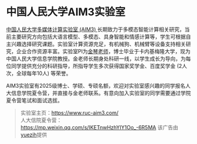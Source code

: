 # 中国人民大学AIM3实验室

[中国人民大学多媒体计算实验室 (AIM3) ](https://www.ruc-aim3.com/)长期致力于多模态智能计算相关研究，当前主要研究方向包括大语言模型、多模态、具身智能和情感计算等，学生可根据自主兴趣选择研究课题。实验室计算资源充足，有机械狗、机械臂等设备支持相关研究，企业合作资源丰富。实验室PI为[金琴老师](https://www.jin-qin.com/)，博士毕业于卡内基梅隆大学，现为中国人民大学信息学院教授。金老师长期身处科研一线，以学生成长为导向，为每位同学提供充分的科研指导，所指导学生多次获得国家奖学金、百度奖学金 (2人次，全球每年10人) 等荣誉。

AIM3实验室有2025级博士、学硕、专硕名额，欢迎对实验室感兴趣的同学报名人大信息学院夏令营，并直接与金老师联系。有意向加入实验室的同学需要通过学院夏令营笔试和面试选拔。

> 实验室主页：https://www.ruc-aim3.com/  
> 人大信院夏令营：https://mp.weixin.qq.com/s/IKETnwHzhYIY1Oo_-6R5MA
> 该广告由[yuezih](https://github.com/yuezih)提供
